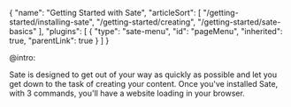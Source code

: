 {
    "name": "Getting Started with Sate",
    "articleSort": [
        "/getting-started/installing-sate",
        "/getting-started/creating",
        "/getting-started/sate-basics"
    ],
    "plugins": [
        {
            "type": "sate-menu",
            "id": "pageMenu",
            "inherited": true,
            "parentLink": true
        }
    ]
}

@intro:

Sate is designed to get out of your way as quickly as possible and let you get down to the task of creating your content. Once you've installed Sate, with 3 commands, you'll have a website loading in your browser.


